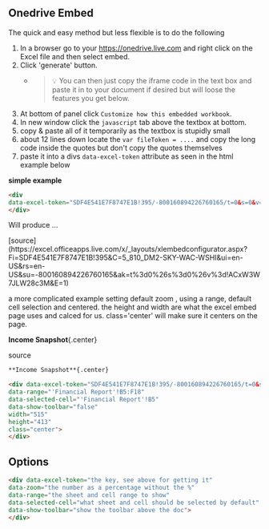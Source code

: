## Onedrive Embed

The quick and easy method but less flexible is to do the following

1. In a browser go to your https://onedrive.live.com and right click on the Excel file and then select embed.
2. Click 'generate' button.
	* > :bulb: You can then just copy the iframe code in the text box
	and paste it in to your document if desired but will loose the features you get below.
3. At bottom of panel click `Customize how this embedded workbook`.
4. In new window click the `javascript` tab above the textbox at bottom.
5. copy & paste all of it temporarily as the textbox is stupidly small
6. about 12 lines down locate the `var fileToken = ....` and copy the long code inside the quotes but don't copy the quotes themselves
5. paste it into a divs `data-excel-token` attribute as seen in the html example below

**simple example**
```html
<div
data-excel-token="SDF4E541E7F8747E1B!395/-800160894226760165/t=0&s=0&v=!ANZtfYbhiHy1ASg">
</div>
```

Will produce ...


<div
data-excel-token="SDF4E541E7F8747E1B!395/-800160894226760165/t=0&s=0&v=!ACxW3W7JLW28c3M" >
</div>
[source](https://excel.officeapps.live.com/x/_layouts/xlembedconfigurator.aspx?Fi=SDF4E541E7F8747E1B!395&C=5_810_DM2-SKY-WAC-WSHI&ui=en-US&rs=en-US&su=-800160894226760165&ak=t%3d0%26s%3d0%26v%3d!ACxW3W7JLW28c3M&E=1)

a more complicated example setting default zoom , using a range, default cell selection and centered. the height and width are what the excel embed page uses and calced for us.
class='center' will make sure it centers on the page.

**Income Snapshot**{.center}

<div data-excel-token="SDF4E541E7F8747E1B!395/-800160894226760165/t=0&s=0&v=!ACxW3W7JLW28c3M"
data-range="'Financial Report'!B5:F18"
data-selected-cell="'Financial Report'!B5"
data-show-toolbar="false"
width="515"
height="413"
class="center">
</div>

source
```html
**Income Snapshot**{.center}

<div data-excel-token="SDF4E541E7F8747E1B!395/-800160894226760165/t=0&s=0&v=!ACxW3W7JLW28c3M"
data-range="'Financial Report'!B5:F18"
data-selected-cell="'Financial Report'!B5"
data-show-toolbar="false"
width="515"
height="413"
class="center">
</div>
```

## Options


```html
<div data-excel-token="the key, see above for getting it"
data-zoom="the number as a percentage without the %"
data-range="the sheet and cell range to show"
data-selected-cell="what sheet and cell should be selected by default"
data-show-toolbar="show the toolbar above the doc">
</div>
```
